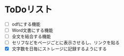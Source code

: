 # ToDoリスト
- [ ] odfにする機能
- [ ] Word文書にする機能
- [ ] 全文を結合する機能
- [ ] セリフなどをページごとに表示させるし、リンクを貼る
- [x] 文字数を日毎にストレージに記録するようにする
